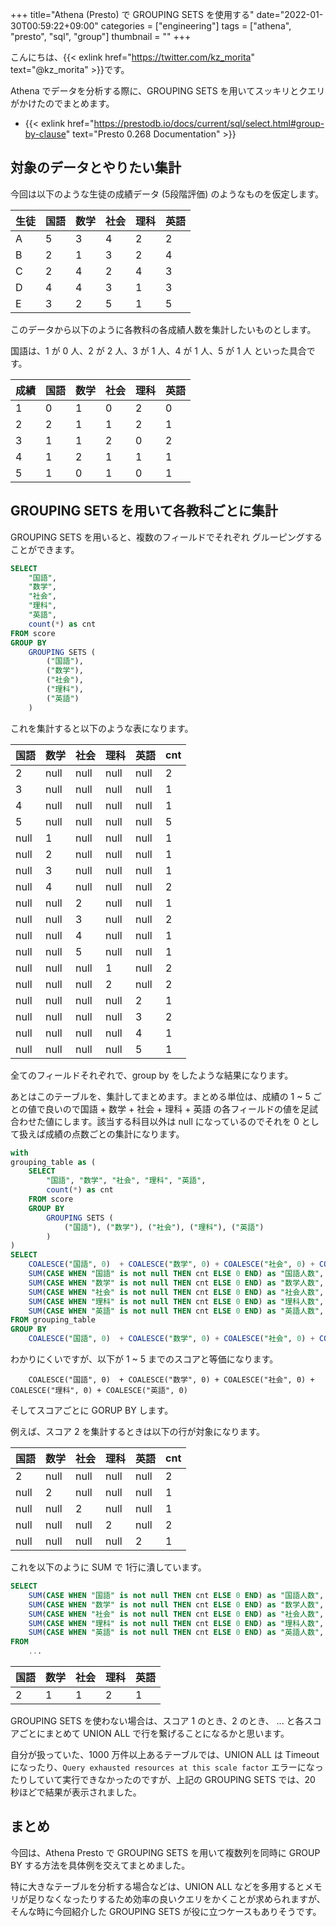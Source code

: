 +++
title="Athena (Presto) で GROUPING SETS を使用する"
date="2022-01-30T00:59:22+09:00"
categories = ["engineering"]
tags = ["athena", "presto", "sql", "group"]
thumbnail = ""
+++

こんにちは、{{< exlink href="https://twitter.com/kz_morita" text="@kz_morita" >}}です。

Athena でデータを分析する際に、GROUPING SETS を用いてスッキリとクエリがかけたのでまとめます。

- {{< exlink href="https://prestodb.io/docs/current/sql/select.html#group-by-clause" text="Presto 0.268 Documentation" >}}

## 対象のデータとやりたい集計

今回は以下のような生徒の成績データ (5段階評価) のようなものを仮定します。

| 生徒 | 国語 | 数学 | 社会 | 理科 | 英語 |
| --- | --- | --- | --- | --- | --- |
| A | 5 | 3 | 4 | 2 | 2 |
| B | 2 | 1 | 3 | 2 | 4 |
| C | 2 | 4 | 2 | 4 | 3 |
| D | 4 | 4 | 3 | 1 | 3 |
| E | 3 | 2 | 5 | 1 | 5 |

このデータから以下のように各教科の各成績人数を集計したいものとします。

国語は、1 が 0 人、2 が 2 人、3 が 1 人、4 が 1 人、5 が 1 人 といった具合です。

| 成績 | 国語 | 数学 | 社会 | 理科 | 英語 |
| --- | --- | --- | --- | --- | --- |
|    1 |    0 |    1 |    0 |    2 |    0 |
|    2 |    2 |    1 |    1 |    2 |    1 |
|    3 |    1 |    1 |    2 |    0 |    2 |
|    4 |    1 |    2 |    1 |    1 |    1 |
|    5 |    1 |    0 |    1 |    0 |    1 |

## GROUPING SETS を用いて各教科ごとに集計

GROUPING SETS を用いると、複数のフィールドでそれぞれ グルーピングすることができます。

```sql
SELECT
    "国語",
    "数学",
    "社会",
    "理科",
    "英語",
    count(*) as cnt
FROM score
GROUP BY
    GROUPING SETS (
        ("国語"),
        ("数学"),
        ("社会"),
        ("理科"),
        ("英語")
    )
```

これを集計すると以下のような表になります。

| 国語 | 数学 | 社会 | 理科 | 英語 | cnt |
| --- | --- | --- | --- | --- | --- |
| 2 | null | null | null | null | 2
| 3 | null | null | null | null | 1 
| 4 | null | null | null | null | 1
| 5 | null | null | null | null | 5
| null | 1 | null | null | null | 1
| null | 2 | null | null | null | 1
| null | 3 | null | null | null | 1
| null | 4 | null | null | null | 2
| null | null | 2 | null | null | 1
| null | null | 3 | null | null | 2
| null | null | 4 | null | null | 1
| null | null | 5 | null | null | 1
| null | null | null | 1 | null | 2
| null | null | null | 2 | null | 2
| null | null | null | null | 2 | 1
| null | null | null | null | 3 | 2
| null | null | null | null | 4 | 1
| null | null | null | null | 5 | 1

全てのフィールドそれぞれで、group by をしたような結果になります。

あとはこのテーブルを、集計してまとめます。まとめる単位は、成績の 1 ~ 5 ごとの値で良いので国語 + 数学 + 社会 + 理科 + 英語 の各フィールドの値を足試合わせた値にします。該当する科目以外は null になっているのでそれを 0 として扱えば成績の点数ごとの集計になります。

```sql
with
grouping_table as (
    SELECT
        "国語", "数学", "社会", "理科", "英語",
        count(*) as cnt
    FROM score
    GROUP BY
        GROUPING SETS (
            ("国語"), ("数学"), ("社会"), ("理科"), ("英語")
        )
)
SELECT
    COALESCE("国語", 0)  + COALESCE("数学", 0) + COALESCE("社会", 0) + COALESCE("理科", 0) + COALESCE("英語", 0) as score,
    SUM(CASE WHEN "国語" is not null THEN cnt ELSE 0 END) as "国語人数",
    SUM(CASE WHEN "数学" is not null THEN cnt ELSE 0 END) as "数学人数",
    SUM(CASE WHEN "社会" is not null THEN cnt ELSE 0 END) as "社会人数",
    SUM(CASE WHEN "理科" is not null THEN cnt ELSE 0 END) as "理科人数",
    SUM(CASE WHEN "英語" is not null THEN cnt ELSE 0 END) as "英語人数",
FROM grouping_table
GROUP BY 
    COALESCE("国語", 0)  + COALESCE("数学", 0) + COALESCE("社会", 0) + COALESCE("理科", 0) + COALESCE("英語", 0)
```

わかりにくいですが、以下が 1 ~ 5 までのスコアと等価になります。
```
    COALESCE("国語", 0)  + COALESCE("数学", 0) + COALESCE("社会", 0) + COALESCE("理科", 0) + COALESCE("英語", 0)
```

そしてスコアごとに GORUP BY します。

例えば、スコア 2 を集計するときは以下の行が対象になります。

| 国語 | 数学 | 社会 | 理科 | 英語 | cnt |
| --- | --- | --- | --- | --- | --- |
| 2 | null | null | null | null | 2
| null | 2 | null | null | null | 1
| null | null | 2 | null | null | 1
| null | null | null | 2 | null | 2
| null | null | null | null | 2 | 1

これを以下のように SUM で 1行に潰しています。

```sql
SELECT 
    SUM(CASE WHEN "国語" is not null THEN cnt ELSE 0 END) as "国語人数",
    SUM(CASE WHEN "数学" is not null THEN cnt ELSE 0 END) as "数学人数",
    SUM(CASE WHEN "社会" is not null THEN cnt ELSE 0 END) as "社会人数",
    SUM(CASE WHEN "理科" is not null THEN cnt ELSE 0 END) as "理科人数",
    SUM(CASE WHEN "英語" is not null THEN cnt ELSE 0 END) as "英語人数",
FROM
    ...
```

| 国語 | 数学 | 社会 | 理科 | 英語 |
| --- | --- | --- | --- | --- |
| 2 | 1 | 1 | 2 | 1 |

GROUPING SETS を使わない場合は、スコア 1 のとき、2 のとき、 ... と各スコアごとにまとめて UNION ALL で行を繋げることになるかと思います。

自分が扱っていた、1000 万件以上あるテーブルでは、UNION ALL は Timeout になったり、`Query exhausted resources at this scale factor` エラーになったりしていて実行できなかったのですが、上記の GROUPING SETS では、20 秒ほどで結果が表示されました。

## まとめ

今回は、Athena Presto で GROUPING SETS を用いて複数列を同時に GROUP BY する方法を具体例を交えてまとめました。

特に大きなテーブルを分析する場合などは、UNION ALL などを多用するとメモリが足りなくなったりするため効率の良いクエリをかくことが求められますが、そんな時に今回紹介した GROUPING SETS が役に立つケースもありそうです。
